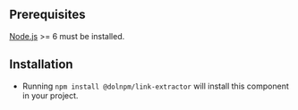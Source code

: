 ## Prerequisites

[Node.js](http://nodejs.org/) >= 6 must be installed.

## Installation

- Running `npm install @dolnpm/link-extractor` will install this component in your project.